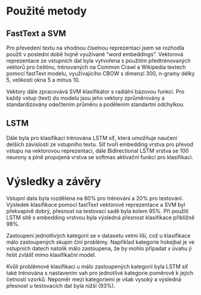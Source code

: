 # Použité metody

## FastText a SVM
Pro převedení textu na vhodnou číselnou reprezentaci jsem se rozhodla použít v poslední době hojně využívané “word embeddings”.
Vektorová reprezentace ze vstupních dat byla vytvořena s použitím předtrénovaných vektorů pro češtinu, trénovaných na Common Crawl a Wikipedia textech pomocí fastText modelu, využívajícího CBOW s dimenzí 300, n-gramy délky 5, velikostí okna 5 a mínus 10.

Vektory dále zpracovává SVM klasifikátor s radiální bázovou funkcí. Pro každý vstup (text) do modelu jsou jeho vektory zprůměrovány a standardizovány odečtením průměru a podělením standartní odchylkou.

## LSTM

Dále byla pro klasifikaci trénována LSTM síť, která umožňuje naučení delších závislostí ze vstupního textu. Síť tvoří embedding vrstva pro převod vstupu na vektorovou reprezentaci, dále Bidirectional LSTM vrstva se 100 neurony a plně propojená vrstva se softmax aktivační funkcí pro klasifikaci. 

# Výsledky a závěry
Vstupní data byla rozdělena na 80% pro trénování a 20% pro testování. Výsledek klasifikace pomocí fastText vektorové reprezentace a SVM byl překvapivě dobrý, přesnost na testovací sadě byla kolem 95%. Při použití LSTM sítě s embedding vrstvou byla výsledná přesnost klasifikace přibližně 98%.

Zastoupení jednotlivých kategorií se v datasetu velmi liší, což u klasifikace málo zastoupených skupin činí problémy. Například kategorie hokejbal je ve vstupních datech natolik málo zastoupena, že by mohlo připadat v úvahu ji řešit zvlášť mimo klasifikační model. 

Kvůli problémové klasifikaci u málo zastoupených kategorií byla LSTM síť také trénována s nastavením vah pro jednotlivé kategorie poměrově k jejich četnosti vzorků. Nepoměr mezi kategoriemi je však vysoký a výsledná přesnost u testovacích dat byla nižší (93%).


